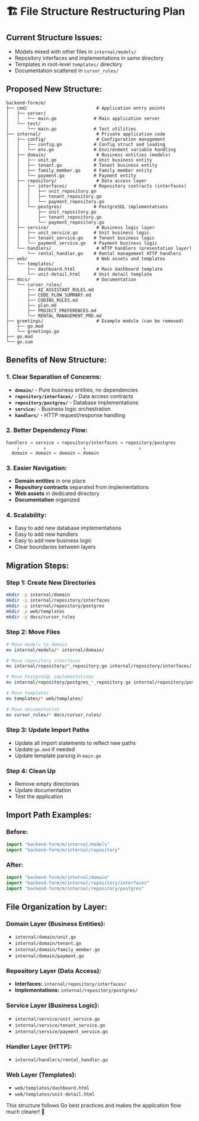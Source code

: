 # 🏗️ File Structure Restructuring Plan

## **Current Structure Issues:**
- Models mixed with other files in `internal/models/`
- Repository interfaces and implementations in same directory
- Templates in root-level `templates/` directory
- Documentation scattered in `cursor_rules/`

## **Proposed New Structure:**

```
backend-form/m/
├── cmd/                          # Application entry points
│   ├── server/
│   │   └── main.go              # Main application server
│   └── test/
│       └── main.go              # Test utilities
├── internal/                     # Private application code
│   ├── config/                   # Configuration management
│   │   ├── config.go            # Config struct and loading
│   │   └── env.go               # Environment variable handling
│   ├── domain/                   # Business entities (models)
│   │   ├── unit.go              # Unit business entity
│   │   ├── tenant.go            # Tenant business entity
│   │   ├── family_member.go     # Family member entity
│   │   └── payment.go           # Payment entity
│   ├── repository/               # Data access layer
│   │   ├── interfaces/          # Repository contracts (interfaces)
│   │   │   ├── unit_repository.go
│   │   │   ├── tenant_repository.go
│   │   │   └── payment_repository.go
│   │   └── postgres/            # PostgreSQL implementations
│   │       ├── unit_repository.go
│   │       ├── tenant_repository.go
│   │       └── payment_repository.go
│   ├── service/                  # Business logic layer
│   │   ├── unit_service.go      # Unit business logic
│   │   ├── tenant_service.go    # Tenant business logic
│   │   └── payment_service.go   # Payment business logic
│   └── handlers/                 # HTTP handlers (presentation layer)
│       └── rental_handler.go    # Rental management HTTP handlers
├── web/                          # Web assets and templates
│   └── templates/
│       ├── dashboard.html        # Main dashboard template
│       └── unit-detail.html     # Unit detail template
├── docs/                         # Documentation
│   └── cursor_rules/
│       ├── AI_ASSISTANT_RULES.md
│       ├── CODE_FLOW_SUMMARY.md
│       ├── CODING_RULES.md
│       ├── plan.md
│       ├── PROJECT_PREFERENCES.md
│       └── RENTAL_MANAGEMENT_PRD.md
├── greetings/                    # Example module (can be removed)
│   ├── go.mod
│   └── greetings.go
├── go.mod
└── go.sum
```

## **Benefits of New Structure:**

### **1. Clear Separation of Concerns:**
- **`domain/`** - Pure business entities, no dependencies
- **`repository/interfaces/`** - Data access contracts
- **`repository/postgres/`** - Database implementations
- **`service/`** - Business logic orchestration
- **`handlers/`** - HTTP request/response handling

### **2. Better Dependency Flow:**
```
handlers → service → repository/interfaces → repository/postgres
    ↓         ↓              ↓                    ↓
  domain ← domain ← domain ← domain
```

### **3. Easier Navigation:**
- **Domain entities** in one place
- **Repository contracts** separated from implementations
- **Web assets** in dedicated directory
- **Documentation** organized

### **4. Scalability:**
- Easy to add new database implementations
- Easy to add new handlers
- Easy to add new business logic
- Clear boundaries between layers

## **Migration Steps:**

### **Step 1: Create New Directories**
```bash
mkdir -p internal/domain
mkdir -p internal/repository/interfaces
mkdir -p internal/repository/postgres
mkdir -p web/templates
mkdir -p docs/cursor_rules
```

### **Step 2: Move Files**
```bash
# Move models to domain
mv internal/models/* internal/domain/

# Move repository interfaces
mv internal/repository/*_repository.go internal/repository/interfaces/

# Move PostgreSQL implementations
mv internal/repository/postgres_*_repository.go internal/repository/postgres/

# Move templates
mv templates/* web/templates/

# Move documentation
mv cursor_rules/* docs/cursor_rules/
```

### **Step 3: Update Import Paths**
- Update all import statements to reflect new paths
- Update `go.mod` if needed
- Update template parsing in `main.go`

### **Step 4: Clean Up**
- Remove empty directories
- Update documentation
- Test the application

## **Import Path Examples:**

### **Before:**
```go
import "backend-form/m/internal/models"
import "backend-form/m/internal/repository"
```

### **After:**
```go
import "backend-form/m/internal/domain"
import "backend-form/m/internal/repository/interfaces"
import "backend-form/m/internal/repository/postgres"
```

## **File Organization by Layer:**

### **Domain Layer (Business Entities):**
- `internal/domain/unit.go`
- `internal/domain/tenant.go`
- `internal/domain/family_member.go`
- `internal/domain/payment.go`

### **Repository Layer (Data Access):**
- **Interfaces:** `internal/repository/interfaces/`
- **Implementations:** `internal/repository/postgres/`

### **Service Layer (Business Logic):**
- `internal/service/unit_service.go`
- `internal/service/tenant_service.go`
- `internal/service/payment_service.go`

### **Handler Layer (HTTP):**
- `internal/handlers/rental_handler.go`

### **Web Layer (Templates):**
- `web/templates/dashboard.html`
- `web/templates/unit-detail.html`

This structure follows Go best practices and makes the application flow much clearer! 🚀
